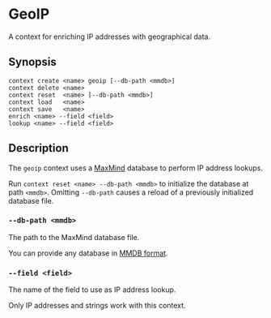 # GeoIP

A context for enriching IP addresses with geographical data.

## Synopsis

```
context create <name> geoip [--db-path <mmdb>]
context delete <name>
context reset  <name> [--db-path <mmdb>]
context load   <name>
context save   <name>
enrich <name> --field <field>
lookup <name> --field <field>
```

## Description

The `geoip` context uses a [MaxMind](https://www.maxmind.com/) database
to perform IP address lookups.

Run `context reset <name> --db-path <mmdb>` to initialize the database at path
`<mmdb>`. Omitting `--db-path` causes a reload of a previously initialized
database file.

### `--db-path <mmdb>`

The path to the MaxMind database file.

You can provide any database in [MMDB
format](https://maxmind.github.io/MaxMind-DB/).

### `--field <field>`

The name of the field to use as IP address lookup.

Only IP addresses and strings work with this context.

